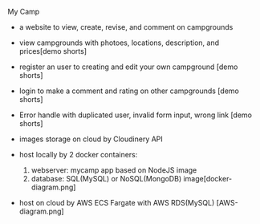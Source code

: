 My Camp
- a website to view, create, revise, and comment on campgrounds

- view campgrounds with photoes, locations, description, and prices[demo shorts]
- register an user to creating and edit your own campground [demo shorts]
- login to make a comment and rating on other campgrounds [demo shorts]
- Error handle with duplicated user, invalid form input, wrong link [demo shorts]
- images storage on cloud by Cloudinery API

- host locally by 2 docker containers:
  1. webserver: mycamp app based on NodeJS image
  2. database: SQL(MySQL) or NoSQL(MongoDB) image[docker-diagram.png]
- host on cloud by AWS ECS Fargate with AWS RDS(MySQL) [AWS-diagram.png]

